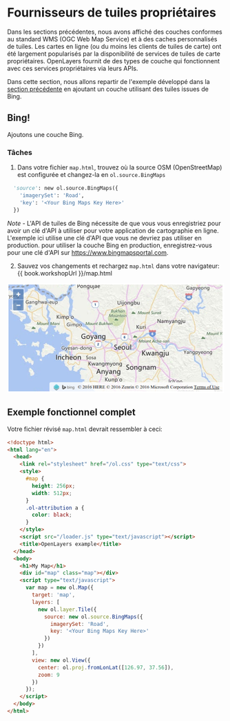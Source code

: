 # Fournisseurs de tuiles propriétaires

Dans les sections précédentes, nous avons affiché des couches conformes au standard  WMS (OGC Web Map Service) et à des caches personnalisés de tuiles. Les cartes en ligne (ou du moins les clients de tuiles de carte) ont été largement popularisés par la disponibilité de services de tuiles de carte propriétaires. OpenLayers fournit de des types de couche qui fonctionnent avec ces services propriétaires via leurs APIs.

Dans cette section, nous allons repartir  de l'exemple développé dans la [section précédente](cached.md) en ajoutant un couche utilisant des tuiles issues de Bing.

## Bing!

Ajoutons une couche Bing.

### Tâches

1. Dans votre fichier `map.html`, trouvez où la source OSM (OpenStreetMap) est configurée et changez-la en `ol.source.BingMaps`

  ```python
    'source': new ol.source.BingMaps({
      'imagerySet': 'Road',
      'key': '<Your Bing Maps Key Here>'
    })
  ```
  *Note* - L'API de tuiles de Bing nécessite de que vous vous enregistriez pour avoir un clé d'API à utiliser pour votre application de cartographie en ligne.  L'exemple ici utilise une clé d'API que vous ne devriez pas utiliser en production.  pour utiliser la couche Bing en production, enregistrez-vous pour une clé d'API sur https://www.bingmapsportal.com.

2.  Sauvez vos changements et rechargez `map.html` dans votre navigateur: {{ book.workshopUrl }}/map.html

  ![Une carte avec des tuiles d'un source de Bing Maps](proprietary1.png)

## Exemple fonctionnel complet

Votre fichier révisé `map.html` devrait ressembler à ceci:

```html
<!doctype html>
<html lang="en">
  <head>
    <link rel="stylesheet" href="/ol.css" type="text/css">
    <style>
      #map {
        height: 256px;
        width: 512px;
      }
      .ol-attribution a {
        color: black;
      }
    </style>
    <script src="/loader.js" type="text/javascript"></script>
    <title>OpenLayers example</title>
  </head>
  <body>
    <h1>My Map</h1>
    <div id="map" class="map"></div>
    <script type="text/javascript">
      var map = new ol.Map({
        target: 'map',
        layers: [
          new ol.layer.Tile({
            source: new ol.source.BingMaps({
              imagerySet: 'Road',
              key: '<Your Bing Maps Key Here>'
            })
          })
        ],
        view: new ol.View({
          center: ol.proj.fromLonLat([126.97, 37.56]),
          zoom: 9
        })
      });
    </script>
  </body>
</html>
```
